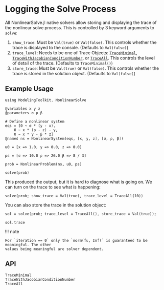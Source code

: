 # Logging the Solve Process

All NonlinearSolve.jl native solvers allow storing and displaying the trace of the nonlinear
solve process. This is controlled by 3 keyword arguments to `solve`:

 1. `show_trace`: Must be `Val(true)` or `Val(false)`. This controls whether the trace is
    displayed to the console. (Defaults to `Val(false)`)
 2. `trace_level`: Needs to be one of Trace Objects: [`TraceMinimal`](@ref),
    [`TraceWithJacobianConditionNumber`](@ref), or [`TraceAll`](@ref). This controls the
    level of detail of the trace. (Defaults to `TraceMinimal()`)
 3. `store_trace`: Must be `Val(true)` or `Val(false)`. This controls whether the trace is
    stored in the solution object. (Defaults to `Val(false)`)

## Example Usage

```@example tracing
using ModelingToolkit, NonlinearSolve

@variables x y z
@parameters σ ρ β

# Define a nonlinear system
eqs = [0 ~ σ * (y - x),
    0 ~ x * (ρ - z) - y,
    0 ~ x * y - β * z]
@named ns = NonlinearSystem(eqs, [x, y, z], [σ, ρ, β])

u0 = [x => 1.0, y => 0.0, z => 0.0]

ps = [σ => 10.0 ρ => 26.0 β => 8 / 3]

prob = NonlinearProblem(ns, u0, ps)

solve(prob)
```

This produced the output, but it is hard to diagnose what is going on. We can turn on
the trace to see what is happening:

```@example tracing
solve(prob; show_trace = Val(true), trace_level = TraceAll(10))
```

You can also store the trace in the solution object:

```@example tracing
sol = solve(prob; trace_level = TraceAll(), store_trace = Val(true));

sol.trace
```

!!! note
    
    For `iteration == 0` only the `norm(fu, Inf)` is guaranteed to be meaningful. The other
    values being meaningful are solver dependent.

## API

```@docs
TraceMinimal
TraceWithJacobianConditionNumber
TraceAll
```
